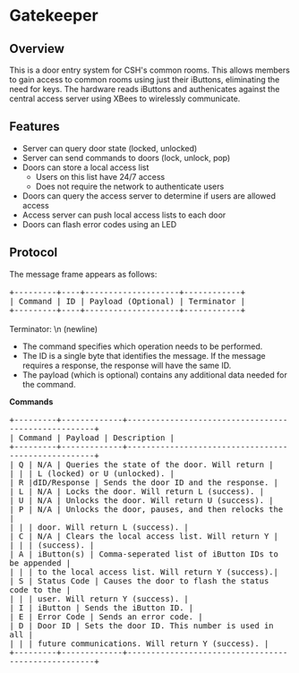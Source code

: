 Gatekeeper
==========

Overview
--------

This is a door entry system for CSH's common rooms. This allows members to gain
access to common rooms using just their iButtons, eliminating the need for
keys. The hardware reads iButtons and authenicates against the central access
server using XBees to wirelessly communicate.


Features
--------
* Server can query door state (locked, unlocked)
* Server can send commands to doors (lock, unlock, pop)
* Doors can store a local access list
  * Users on this list have 24/7 access
  * Does not require the network to authenticate users
* Doors can query the access server to determine if users are allowed access
* Access server can push local access lists to each door
* Doors can flash error codes using an LED


Protocol
--------

The message frame appears as follows:  
<tt>  
+---------+----+--------------------+------------+  
| Command | ID | Payload (Optional) | Terminator |  
+---------+----+--------------------+------------+  
</tt>  
Terminator: \n (newline)  
  
* The command specifies which operation needs to be performed.
* The ID is a single byte that identifies the message. If the message requires a
   response, the
  response will have the same ID.
* The payload (which is optional) contains any additional data needed for the
   command.
  
  
<b>Commands</b>  
<tt>  
+---------+-------------+----------------------------------------------------+  
| Command | Payload     | Description                                        |  
+---------+-------------+----------------------------------------------------+  
|    Q    |     N/A     | Queries the state of the door. Will return         |  
|         |             |  L (locked) or U (unlocked).                       |  
|    R    |dID/Response | Sends the door ID and the response.                |  
|    L    |     N/A     | Locks the door. Will return L (success).           |  
|    U    |     N/A     | Unlocks the door. Will return U (success).         |  
|    P    |     N/A     | Unlocks the door, pauses, and then relocks the     |  
|         |             |  door. Will return L (success).                    |  
|    C    |     N/A     | Clears the local access list. Will return Y        |  
|         |             |  (success).                                        |  
|    A    | iButton(s)  | Comma-seperated list of iButton IDs to be appended |  
|         |             |  to the local access list. Will return Y (success).|  
|    S    | Status Code | Causes the door to flash the status code to the    |  
|         |             |  user. Will return Y (success).                    |  
|    I    |   iButton   | Sends the iButton ID.                              |  
|    E    | Error Code  | Sends an error code.                               |  
|    D    |   Door ID   | Sets the door ID. This number is used in all       |  
|         |             |  future communications. Will return Y (success).   |  
+---------+-------------+----------------------------------------------------+  
</tt>

